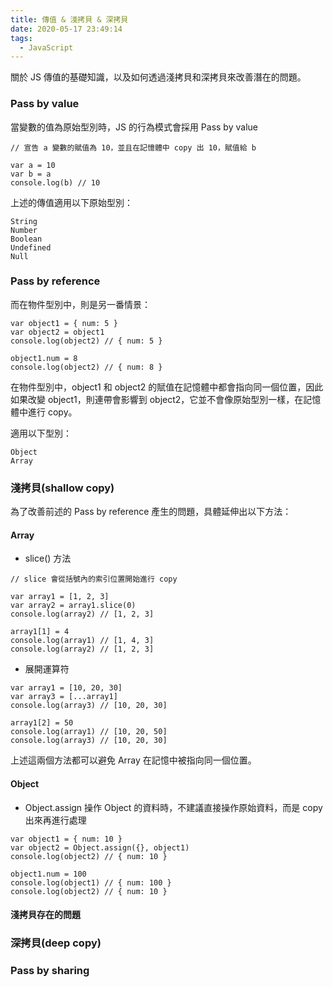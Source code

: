 ```yaml
---
title: 傳值 & 淺拷貝 & 深拷貝
date: 2020-05-17 23:49:14
tags:
  - JavaScript
---
```

關於 JS 傳值的基礎知識，以及如何透過淺拷貝和深拷貝來改善潛在的問題。
<!--more-->
### Pass by value
當變數的值為原始型別時，JS 的行為模式會採用 Pass by value
```
// 宣告 a 變數的賦值為 10，並且在記憶體中 copy 出 10，賦值給 b

var a = 10
var b = a
console.log(b) // 10
```

上述的傳值適用以下原始型別：
```
String
Number
Boolean
Undefined
Null
```

### Pass by reference
而在物件型別中，則是另一番情景：
```
var object1 = { num: 5 }
var object2 = object1
console.log(object2) // { num: 5 }

object1.num = 8
console.log(object2) // { num: 8 }
```
在物件型別中，object1 和 object2 的賦值在記憶體中都會指向同一個位置，因此如果改變 object1，則連帶會影響到 object2，它並不會像原始型別一樣，在記憶體中進行 copy。

適用以下型別：
```
Object
Array
```

### 淺拷貝(shallow copy)
為了改善前述的 Pass by reference 產生的問題，具體延伸出以下方法：

#### Array
- slice() 方法
```
// slice 會從括號內的索引位置開始進行 copy

var array1 = [1, 2, 3]
var array2 = array1.slice(0)
console.log(array2) // [1, 2, 3]

array1[1] = 4
console.log(array1) // [1, 4, 3]
console.log(array2) // [1, 2, 3]
```

- 展開運算符
```
var array1 = [10, 20, 30]
var array3 = [...array1]
console.log(array3) // [10, 20, 30]

array1[2] = 50
console.log(array1) // [10, 20, 50]
console.log(array3) // [10, 20, 30]
```
上述這兩個方法都可以避免 Array 在記憶中被指向同一個位置。

#### Object
- Object.assign
操作 Object 的資料時，不建議直接操作原始資料，而是 copy 出來再進行處理
```
var object1 = { num: 10 }
var object2 = Object.assign({}, object1)
console.log(object2) // { num: 10 }

object1.num = 100
console.log(object1) // { num: 100 }
console.log(object2) // { num: 10 }
```

#### 淺拷貝存在的問題

### 深拷貝(deep copy)

### Pass by sharing